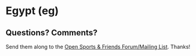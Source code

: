 # Egypt (eg)


## Questions? Comments?

Send them along to the
[Open Sports & Friends Forum/Mailing List](http://groups.google.com/group/opensport).
Thanks!
